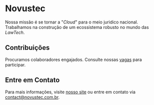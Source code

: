 # Novustec

Nossa missão é se tornar a "_Cloud_" para o meio juridico nacional. Trabalhamos na construção de um ecossistema robusto no mundo das _LawTech_.

## Contribuições

Procuramos colaboradores engajados. Consulte nossas [vagas](https://novustec.com.br/jobs) para participar.

## Entre em Contato

Para mais informações, visite [nosso site](https://novustec.com.br) ou entre em contato via [contact@novustec.com.br](mailto:contact@novustec.com.br).

